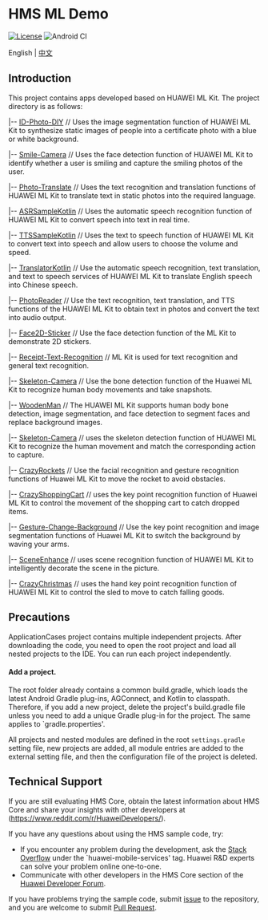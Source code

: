 # HMS ML Demo

[![License](https://img.shields.io/badge/Docs-hmsguides-brightgreen)](https://developer.huawei.com/consumer/en/doc/development/HMSCore-Guides-V5/service-introduction-0000001050040017-V5)  ![Android CI](https://github.com/HMS-Core/hms-ml-demo/workflows/Android%20CI/badge.svg)

English | [中文](https://github.com/HMS-Core/hms-ml-demo/blob/master/README_ZH.md)

## Introduction
This project contains apps developed based on HUAWEI ML Kit. The project directory is as follows:

|-- [ID-Photo-DIY](https://github.com/HMS-Core/hms-ml-demo/tree/master/ApplicationCases/ID-Photo-DIY) // Uses the image segmentation function of HUAWEI ML Kit to synthesize static images of people into a certificate photo with a blue or white background.

|-- [Smile-Camera](https://github.com/HMS-Core/hms-ml-demo/tree/master/ApplicationCases/Smile-Camera) // Uses the face detection function of HUAWEI ML Kit to identify whether a user is smiling and capture the smiling photos of the user.

|-- [Photo-Translate](https://github.com/HMS-Core/hms-ml-demo/tree/master/ApplicationCases/Photo-Translate) // Uses the text recognition and translation functions of HUAWEI ML Kit to translate text in static photos into the required language.

|-- [ASRSampleKotlin](https://github.com/HMS-Core/hms-ml-demo/tree/master/ApplicationCases/ASRSampleKotlin) // Uses the automatic speech recognition function of HUAWEI ML Kit to convert speech into text in real time.

|-- [TTSSampleKotlin](https://github.com/HMS-Core/hms-ml-demo/tree/master/ApplicationCases/TTSSampleKotlin) // Uses the text to speech function of HUAWEI ML Kit to convert text into speech and allow users to choose the volume and speed.

|-- [TranslatorKotlin](https://github.com/HMS-Core/hms-ml-demo/tree/master/ApplicationCases/TranslatorKotlin) // Use the automatic speech recognition, text translation, and  text to speech services of HUAWEI ML Kit to translate English speech into Chinese speech.

|-- [PhotoReader](https://github.com/HMS-Core/hms-ml-demo/tree/master/ApplicationCases/PhotoReader) // Use the text recognition, text translation, and TTS functions of the HUAWEI ML Kit to obtain text in photos and convert the text into audio output.

|-- [Face2D-Sticker](https://github.com/HMS-Core/hms-ml-demo/tree/master/ApplicationCases/Face2D-Sticker) // Use the face detection function of the ML Kit to demonstrate 2D stickers.

|-- [Receipt-Text-Recognition](https://github.com/HMS-Core/hms-ml-demo/tree/master/ApplicationCases/Receipt-Text-Recognition) // ML Kit is used for text recognition and general text recognition.

|-- [Skeleton-Camera](https://github.com/HMS-Core/hms-ml-demo/tree/master/ApplicationCases/Skeleton-Camera) // Use the bone detection function of the Huawei ML Kit to recognize human body movements and take snapshots.

|-- [WoodenMan](https://github.com/HMS-Core/hms-ml-demo/tree/master/ApplicationCases/WoodenMan) // The HUAWEI ML Kit supports human body bone detection, image segmentation, and face detection to segment faces and replace background images.

|-- [Skeleton-Camera](https://github.com/HMS-Core/hms-ml-demo/tree/master/ApplicationCases/Skeleton-Camera) // uses the skeleton detection function of HUAWEI ML Kit to recognize the human movement and match the corresponding action to capture.

|-- [CrazyRockets](https://github.com/HMS-Core/hms-ml-demo/tree/master/ApplicationCases/CrazyRockets) // Use the facial recognition and gesture recognition functions of Huawei ML Kit to move the rocket to avoid obstacles.

|-- [CrazyShoppingCart](https://github.com/HMS-Core/hms-ml-demo/tree/master/ApplicationCases/CrazyShoppingCart) // uses the key point recognition function of Huawei ML Kit to control the movement of the shopping cart to catch dropped items.

|-- [Gesture-Change-Background](https://github.com/HMS-Core/hms-ml-demo/tree/master/ApplicationCases/Gesture-Change-Background) // Use the key point recognition and image segmentation functions of Huawei ML Kit to switch the background by waving your arms.

|-- [SceneEnhance](https://github.com/HMS-Core/hms-ml-demo/tree/master/ApplicationCases/SceneEnhance) // uses scene recognition function of HUAWEI ML Kit to intelligently decorate the scene in the picture.

|-- [CrazyChristmas](https://github.com/HMS-Core/hms-ml-demo/tree/master/ApplicationCases/CrazyChristmas) // uses the hand key point recognition function of HUAWEI ML Kit to control the sled to move to catch falling goods.

## Precautions

ApplicationCases project contains multiple independent projects. After downloading the code, you need to open the root project and load all nested projects to the IDE. You can run each project independently.

#### Add a project.

The root folder already contains a common build.gradle, which loads the latest Android Gradle plug-ins, AGConnect, and Kotlin to classpath. Therefore, if you add a new project, delete the project's build.gradle file unless you need to add a unique Gradle plug-in for the project. The same applies to `gradle.properties'.

All projects and nested modules are defined in the root `settings.gradle` setting file, new projects are added, all module entries are added to the external setting file, and then the configuration file of the project is deleted.


## Technical Support
If you are still evaluating HMS Core, obtain the latest information about HMS Core and share your insights with other developers at (https://www.reddit.com/r/HuaweiDevelopers/).

If you have any questions about using the HMS sample code, try:
- If you encounter any problem during the development, ask the [Stack Overflow](https://stackoverflow.com/questions/tagged/huawei-mobile-services) under the `huawei-mobile-services' tag. Huawei R&D experts can solve your problem online one-to-one.
- Communicate with other developers in the HMS Core section of the [Huawei Developer Forum](https://developer.huawei.com/consumer/cn/forum/blockdisplay?fid=18).

If you have problems trying the sample code, submit [issue](https://github.com/HMS-Core/hms-ml-demo/issues) to the repository, and you are welcome to submit [Pull Request](https://github.com/HMS-Core/hms-ml-demo/pulls).
